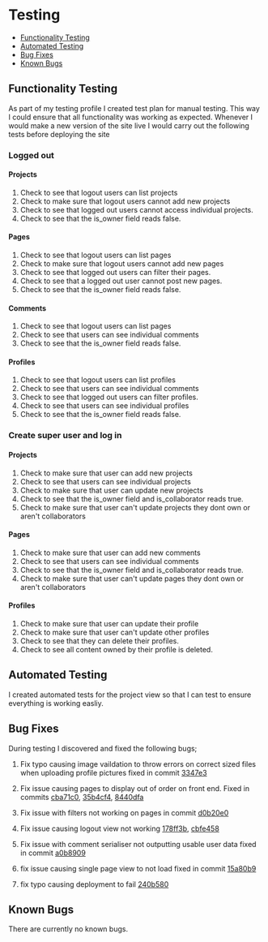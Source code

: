 # **Testing** 

* [Functionality Testing](#functionality-testing)
* [Automated Testing](#automated-testing)
* [Bug Fixes](#bug-fixes)
* [Known Bugs](#known-bugs)


## Functionality Testing

As part of my testing profile I created test plan for manual testing. This way I could ensure that all functionality was working as expected. Whenever I would make a new version of the site live I would carry out the following tests before deploying the site

### Logged out

#### Projects 

1. Check to see that logout users can list projects
2. Check to make sure that logout users cannot add new projects
3. Check to see that logged out users cannot access individual projects. 
4. Check to see that the is_owner field reads false. 

#### Pages

1. Check to see that logout users can list pages
2. Check to make sure that logout users cannot add new pages
3. Check to see that logged out users can filter their pages. 
4. Check to see that a logged out user cannot post new pages. 
5. Check to see that the is_owner field reads false. 

#### Comments

1. Check to see that logout users can list pages
2. Check to see that users can see individual comments
3. Check to see that the is_owner field reads false. 

#### Profiles

1. Check to see that logout users can list profiles
2. Check to see that users can see individual comments
3. Check to see that logged out users can filter profiles. 
4. Check to see that users can see individual profiles
5. Check to see that the is_owner field reads false. 

### Create super user and log in


#### Projects 

1. Check to make sure that user can add new projects
2. Check to see that users can see individual projects
3. Check to make sure that user can update new projects
4. Check to see that the is_owner field and is_collaborator reads true. 
5. Check to make sure that user can't update projects they dont own or aren't collaborators


#### Pages 

1. Check to make sure that user can add new comments
2. Check to see that users can see individual comments
3. Check to see that the is_owner field and is_collaborator reads true. 
4. Check to make sure that user can't update pages they dont own or aren't collaborators

#### Profiles

1. Check to make sure that user can update their profile
2. Check to make sure that user can't update other profiles
3. Check to see that they can delete their profiles. 
4. Check to see all content owned by their profile is deleted. 

## Automated Testing

I created automated tests for the project view so that I can test to ensure everything is working easliy. 


## Bug Fixes

During testing I discovered and fixed the following bugs; 

1. Fix typo causing image vaildation to throw errors on correct sized files when uploading profile pictures fixed in commit [3347e3](https://github.com/John-McPherson/Advanced-Front-End-Portfolio-Project-Back-End/commit/33473e3496c1871be9d8fa89d5d91baf0d179cb7)

2. Fix issue causing pages to display out of order on front end. Fixed in commits [cba71c0](https://github.com/John-McPherson/Advanced-Front-End-Portfolio-Project-Back-End/commit/cba71c0a3048b191c4c81d10c7f264ea1899c522), [35b4cf4](https://github.com/John-McPherson/Advanced-Front-End-Portfolio-Project-Back-End/commit/35b4cf47cc852a1d6baccde0521a189c95c5ca20), [8440dfa](https://github.com/John-McPherson/Advanced-Front-End-Portfolio-Project-Back-End/commit/8440dfaf93985c224e878e6ddd7e597f6903391a)

3. Fix issue with filters not working on pages in commit [d0b20e0](https://github.com/John-McPherson/Advanced-Front-End-Portfolio-Project-Back-End/commit/d0b20e0a394c6b3ee784ca5c81dbab82356e9bf7)

4. Fix issue causing logout view not working [178ff3b](https://github.com/John-McPherson/Advanced-Front-End-Portfolio-Project-Back-End/commit/178ff3b254ec9e03c05ab67d89a0e5a67d64848a), [cbfe458](https://github.com/John-McPherson/Advanced-Front-End-Portfolio-Project-Back-End/commit/cbfe4589a50f222df578912e34cbb8665e9dca42)

5. Fix issue with comment serialiser not outputting usable user data fixed in commit [a0b8909](https://github.com/John-McPherson/Advanced-Front-End-Portfolio-Project-Back-End/commit/a0b890937305c4586ba2eee27102036242a8878b)

6. fix issue causing single page view to not load fixed in commit [15a80b9](https://github.com/John-McPherson/Advanced-Front-End-Portfolio-Project-Back-End/commit/15a80b9ed92ec496b97b438bd73410049fb7adde)

7. fix typo causing deployment to fail [240b580](https://github.com/John-McPherson/Advanced-Front-End-Portfolio-Project-Back-End/commit/240b580233b0cb681bd808d811189761e509248f)

## Known Bugs

There are currently no known bugs. 



